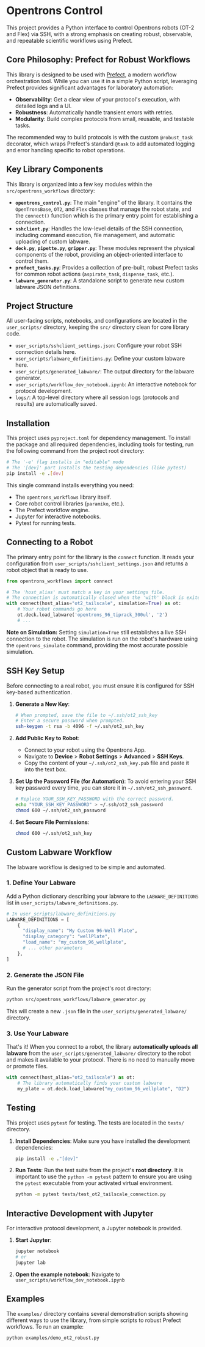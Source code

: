 # Opentrons Control

This project provides a Python interface to control Opentrons robots (OT-2 and Flex) via SSH, with a strong emphasis on creating robust, observable, and repeatable scientific workflows using Prefect.

## Core Philosophy: Prefect for Robust Workflows

This library is designed to be used with [Prefect](https://www.prefect.io/), a modern workflow orchestration tool. While you can use it in a simple Python script, leveraging Prefect provides significant advantages for laboratory automation:
- **Observability**: Get a clear view of your protocol's execution, with detailed logs and a UI.
- **Robustness**: Automatically handle transient errors with retries.
- **Modularity**: Build complex protocols from small, reusable, and testable tasks.

The recommended way to build protocols is with the custom `@robust_task` decorator, which wraps Prefect's standard `@task` to add automated logging and error handling specific to robot operations.

## Key Library Components

This library is organized into a few key modules within the `src/opentrons_workflows` directory:

-   **`opentrons_control.py`**: The main "engine" of the library. It contains the `OpenTronsBase`, `OT2`, and `Flex` classes that manage the robot state, and the `connect()` function which is the primary entry point for establishing a connection.
-   **`sshclient.py`**: Handles the low-level details of the SSH connection, including command execution, file management, and automatic uploading of custom labware.
-   **`deck.py`**, **`pipette.py`**, **`gripper.py`**: These modules represent the physical components of the robot, providing an object-oriented interface to control them.
-   **`prefect_tasks.py`**: Provides a collection of pre-built, robust Prefect tasks for common robot actions (`aspirate_task`, `dispense_task`, etc.).
-   **`labware_generator.py`**: A standalone script to generate new custom labware JSON definitions.

## Project Structure

All user-facing scripts, notebooks, and configurations are located in the `user_scripts/` directory, keeping the `src/` directory clean for core library code.
-   `user_scripts/sshclient_settings.json`: Configure your robot SSH connection details here.
-   `user_scripts/labware_definitions.py`: Define your custom labware here.
-   `user_scripts/generated_labware/`: The output directory for the labware generator.
-   `user_scripts/workflow_dev_notebook.ipynb`: An interactive notebook for protocol development.
-   `logs/`: A top-level directory where all session logs (protocols and results) are automatically saved.

## Installation

This project uses `pyproject.toml` for dependency management. To install the package and all required dependencies, including tools for testing, run the following command from the project root directory:

```bash
# The '-e' flag installs in "editable" mode
# The '[dev]' part installs the testing dependencies (like pytest)
pip install -e .[dev]
```

This single command installs everything you need:
- The `opentrons_workflows` library itself.
- Core robot control libraries (`paramiko`, etc.).
- The Prefect workflow engine.
- Jupyter for interactive notebooks.
- Pytest for running tests.

## Connecting to a Robot

The primary entry point for the library is the `connect` function. It reads your configuration from `user_scripts/sshclient_settings.json` and returns a robot object that is ready to use.

```python
from opentrons_workflows import connect

# The 'host_alias' must match a key in your settings file.
# The connection is automatically closed when the 'with' block is exited.
with connect(host_alias="ot2_tailscale", simulation=True) as ot:
    # Your robot commands go here
    ot.deck.load_labware('opentrons_96_tiprack_300ul', '2')
    # ...
```

**Note on Simulation:** Setting `simulation=True` still establishes a live SSH connection to the robot. The simulation is run on the robot's hardware using the `opentrons_simulate` command, providing the most accurate possible simulation.

## SSH Key Setup

Before connecting to a real robot, you must ensure it is configured for SSH key-based authentication.

1.  **Generate a New Key**:
    ```bash
    # When prompted, save the file to ~/.ssh/ot2_ssh_key
    # Enter a secure password when prompted.
    ssh-keygen -t rsa -b 4096 -f ~/.ssh/ot2_ssh_key
    ```

2.  **Add Public Key to Robot**:
    *   Connect to your robot using the Opentrons App.
    *   Navigate to **Device** > **Robot Settings** > **Advanced** > **SSH Keys**.
    *   Copy the content of your `~/.ssh/ot2_ssh_key.pub` file and paste it into the text box.

3.  **Set Up the Password File (for Automation)**: To avoid entering your SSH key password every time, you can store it in `~/.ssh/ot2_ssh_password`.
    ```bash
    # Replace YOUR_SSH_KEY_PASSWORD with the correct password.
    echo "YOUR_SSH_KEY_PASSWORD" > ~/.ssh/ot2_ssh_password
    chmod 600 ~/.ssh/ot2_ssh_password
    ```

4.  **Set Secure File Permissions**:
    ```bash
    chmod 600 ~/.ssh/ot2_ssh_key
    ```

## Custom Labware Workflow

The labware workflow is designed to be simple and automated.

### 1. Define Your Labware
Add a Python dictionary describing your labware to the `LABWARE_DEFINITIONS` list in `user_scripts/labware_definitions.py`.

```python
# In user_scripts/labware_definitions.py
LABWARE_DEFINITIONS = [
    {
      "display_name": "My Custom 96-Well Plate",
      "display_category": "wellPlate",
      "load_name": "my_custom_96_wellplate",
      # ... other parameters
    },
]
```

### 2. Generate the JSON File
Run the generator script from the project's root directory:
```bash
python src/opentrons_workflows/labware_generator.py
```
This will create a new `.json` file in the `user_scripts/generated_labware/` directory.

### 3. Use Your Labware
That's it! When you connect to a robot, the library **automatically uploads all labware** from the `user_scripts/generated_labware/` directory to the robot and makes it available to your protocol. There is no need to manually move or promote files.

```python
with connect(host_alias="ot2_tailscale") as ot:
    # The library automatically finds your custom labware
    my_plate = ot.deck.load_labware("my_custom_96_wellplate", "D2")
```

## Testing

This project uses `pytest` for testing. The tests are located in the `tests/` directory.

1.  **Install Dependencies**: Make sure you have installed the development dependencies:
    ```bash
    pip install -e ."[dev]"
    ```

2.  **Run Tests**: Run the test suite from the project's **root directory**. It is important to use the `python -m pytest` pattern to ensure you are using the `pytest` executable from your activated virtual environment.
    ```bash
    python -m pytest tests/test_ot2_tailscale_connection.py
    ```

## Interactive Development with Jupyter

For interactive protocol development, a Jupyter notebook is provided.

1.  **Start Jupyter**:
    ```bash
    jupyter notebook
    # or
    jupyter lab
    ```

2.  **Open the example notebook**:
    Navigate to `user_scripts/workflow_dev_notebook.ipynb`

## Examples

The `examples/` directory contains several demonstration scripts showing different ways to use the library, from simple scripts to robust Prefect workflows. To run an example:
```bash
python examples/demo_ot2_robust.py
``` 